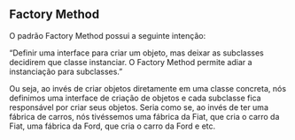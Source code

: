 ## Factory Method

O padrão Factory Method possui a seguinte intenção:

“Definir uma interface para criar um objeto, mas deixar as subclasses decidirem que classe instanciar. O Factory Method permite adiar a instanciação para subclasses.” 

Ou seja, ao invés de criar objetos diretamente em uma classe concreta, nós definimos uma interface de criação de objetos e cada subclasse fica responsável por criar seus objetos. Seria como se, ao invés de ter uma fábrica de carros, nós tivéssemos uma fábrica da Fiat, que cria o carro da Fiat, uma fábrica da Ford, que cria o carro da Ford e etc.
